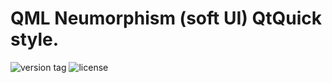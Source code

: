 # QML Neumorphism (soft UI) QtQuick style.
<p><img src="https://img.shields.io/github/v/tag/smr76/qml-neumorphism?sort=semver&label=version&labelColor=eff&color=ede" alt="version tag">
<img src="https://img.shields.io/github/license/smr76/qml-neumorphism?color=36b245" alt="license">
</p>



